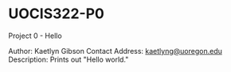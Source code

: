# UOCIS322-P0
Project 0 - Hello

Author: Kaetlyn Gibson
Contact Address: kaetlyng@uoregon.edu
Description: Prints out "Hello world."
